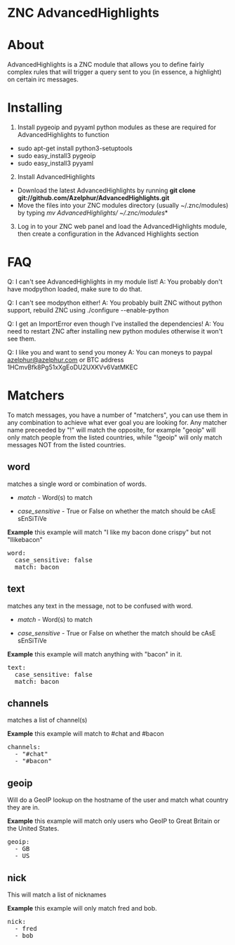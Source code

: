 ZNC AdvancedHighlights
==================

About
==================
AdvancedHighlights is a ZNC module that allows you to define fairly complex rules that will trigger a query sent to you (in essence, a highlight) on certain irc messages.

Installing
==================
1) Install pygeoip and pyyaml python modules as these are required for AdvancedHighlights to function
* sudo apt-get install python3-setuptools
* sudo easy_install3 pygeoip
* sudo easy_install3 pyyaml

2) Install AdvancedHighlights
* Download the latest AdvancedHighlights by running **git clone git://github.com/Azelphur/AdvancedHighlights.git**
* Move the files into your ZNC modules directory (usually ~/.znc/modules) by typing **mv AdvancedHighlights/* ~/.znc/modules**

3) Log in to your ZNC web panel and load the AdvancedHighlights module, then create a configuration in the Advanced Highlights section

FAQ
==================
Q: I can't see AdvancedHighlights in my module list!
A: You probably don't have modpython loaded, make sure to do that.

Q: I can't see modpython either!
A: You probably built ZNC without python support, rebuild ZNC using ./configure --enable-python

Q: I get an ImportError even though I've installed the dependencies!
A: You need to restart ZNC after installing new python modules otherwise it won't see them.

Q: I like you and want to send you money
A: You can moneys to paypal azelphur@azelphur.com or BTC address 1HCmvBfk8Pg51xXgEoDU2UXKVv6VatMKEC

Matchers
==================
To match messages, you have a number of "matchers", you can use them in any combination to achieve what ever goal you are looking for.
Any matcher name preceeded by "!" will match the opposite, for example "geoip" will only match people from the listed countries, while "!geoip" will only match messages NOT from the listed countries.

word
-------------------------------
matches a single word or combination of words.

* *match* - Word(s) to match

* *case_sensitive* - True or False on whether the match should be cAsE sEnSiTiVe

**Example** this example will match "I like my bacon done crispy" but not "Ilikebacon"
<pre>
word:
  case_sensitive: false
  match: bacon
</pre>

text
-------------------------------
matches any text in the message, not to be confused with word.

* *match* - Word(s) to match

* *case_sensitive* - True or False on whether the match should be cAsE sEnSiTiVe

**Example** this example will match anything with "bacon" in it.
<pre>
text:
  case_sensitive: false
  match: bacon
</pre>

channels
-------------------------------
matches a list of channel(s)

**Example** this example will match to #chat and #bacon
<pre>
channels:
  - "#chat"
  - "#bacon"
</pre>

geoip
-------------------------------
Will do a GeoIP lookup on the hostname of the user and match what country they are in.

**Example** this example will match only users who GeoIP to Great Britain or the United States.
<pre>
geoip:
  - GB
  - US
</pre>

nick
-------------------------------
This will match a list of nicknames

**Example** this example will only match fred and bob.
<pre>
nick:
  - fred
  - bob
</pre>
